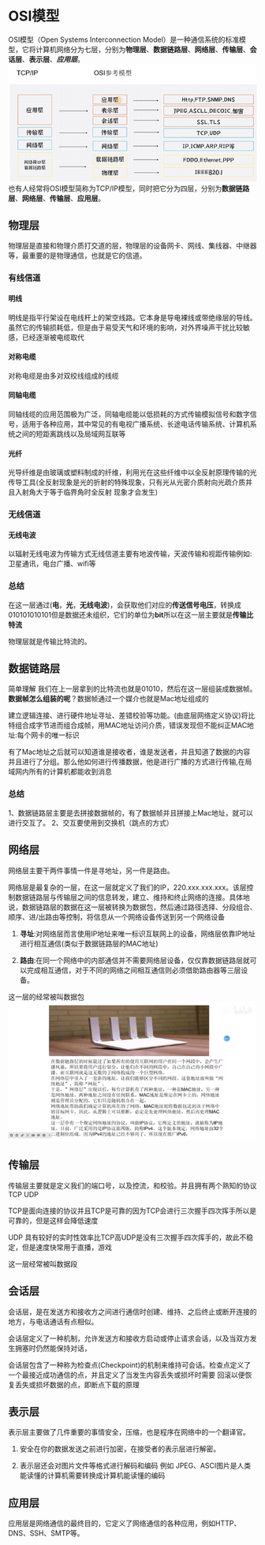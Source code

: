 # OSI模型

OSI模型（Open Systems Interconnection Model）是一种通信系统的标准模型，它将计算机网络分为七层，分别为**物理层**、**数据链路层**、**网络层**、**传输层**、**会话层**、**表示层**、***应用层***。
![alt text](./img/osi.png)
也有人经常将OSI模型简称为TCP/IP模型，同时把它分为四层，分别为**数据链路层**、**网络层**、**传输层**、**应用层**。

## 物理层

物理层是直接和物理介质打交道的层，物理层的设备网卡、网线、集线器、中继器等，最重要的是物理通信，也就是它的信道。

### 有线信道

#### 明线

明线是指平行架设在电线杆上的架空线路。它本身是导电裸线或带绝缘层的导线。虽然它的传输损耗低，但是由于易受天气和环境的影响，对外界噪声干扰比较敏感，已经逐渐被电缆取代

#### 对称电缆

对称电缆是由多对双绞线组成的线缆

#### 同轴电缆

同轴线缆的应用范围极为广泛，同轴电缆能以低损耗的方式传输模拟信号和数字信号，适用于各种应用，其中常见的有电视广播系统、长途电话传输系统、计算机系统之间的短距离跳线以及局域网互联等

#### 光纤

光导纤维是由玻璃或塑料制成的纤维，利用光在这些纤维中以全反射原理传输的光传导工具(全反射现象是光的折射的特殊现象，只有光从光密介质射向光疏介质并且入射角大于等于临界角时全反射 现象才会发生)

### 无线信道

#### 无线电波

以辐射无线电波为传输方式无线信道主要有地波传输，天波传输和视距传输例如:卫星通讯，电台广播、wifi等

### 总结

在这一层通过(**电**，**光**，**无线电波**)，会获取他们对应的**传送信号电压**，转换成010101010101但是数据还未组织，它们的单位为**bit**所以在这一层主要就是**传输比特流**

物理层就是传输比特流的。

## 数据链路层

简单理解 我们在上一层拿到的比特流也就是01010，然后在这一层组装成数据帧。
**数据帧怎么组装的呢**？数据帧通过一个媒介也就是Mac地址组成的

建立逻辑连接、进行硬件地址寻址、差错校验等功能。(由底层网络定义协议)将比特组合成字节进而组合成帧，用MAC地址访问介质，错误发现但不能纠正MAC地址:每个网卡的唯一标识

有了Mac地址之后就可以知道谁是接收者，谁是发送者，并且知道了数据的内容并且进行了分组。那么他如何进行传播数据，他是进行广播的方式进行传输,在局域网内所有的计算机都能收到消息

### 总结

1、数据链路层主要是去拼接数据帧的，有了数据帧并且拼接上Mac地址，就可以进行交互了。
2、交互要使用到交换机（跳点的方式）

## 网络层

网络层主要干两件事情一件是寻地址，另一件是路由。

网络层是最复杂的一层，在这一层就定义了我们的IP，220.xxx.xxx.xxx。该层控制数据链路层与传输层之间的信息转发，建立、维持和终止网络的连接。具体地说，数据链路层的数据在这一层被转换为数据包，然后通过路径选择、分段组合、顺序、进/出路由等控制，将信息从一个网络设备传送到另一个网络设备

1. **寻址**:对网络层而言使用IP地址来唯一标识互联网上的设备，网络层依靠IP地址进行相互通信(类似于数据链路层的MAC地址)

2. **路由**:在同一个网络中的内部通信并不需要网络层设备，仅仅靠数据链路层就可以完成相互通信，对于不同的网络之间相互通信则必须借助路由器等三层设备。

这一层的经常被叫数据包
![alt text](./img/osi2.png)

## 传输层

传输层主要就是定义我们的端口号，以及控流，和校验。并且拥有两个熟知的协议 TCP UDP

TCP是面向连接的协议并且TCP是可靠的因为TCP会进行三次握手四次挥手所以是可靠的，但是这样会降低速度

UDP 具有较好的实时性效率比TCP高UDP是没有三次握手四次挥手的，故此不稳定，但是速度快常用于直播，游戏

这一层经常被叫数据段

## 会话层

会话层，是在发送方和接收方之间进行通信时创建、维持、之后终止或断开连接的地方，与电话通话有点相似。

会话层定义了一种机制，允许发送方和接收方启动或停止请求会话，以及当双方发生拥塞时仍然能保持对话，

会话层包含了一种称为检查点(Checkpoint)的机制来维持可会话。检查点定义了一个最接近成功通信的点，并且定义了当发生内容丢失或损坏时需要
回滚以便恢复丢失或损坏数据的点，即断点下载的原理

## 表示层

表示层主要做了几件重要的事情安全，压缩，也是程序在网络中的一个翻译官。

1. 安全在你的数据发送之前进行加密，在接受者的表示层进行解密。

2. 表示层还会对图片文件等格式进行解码和编码 例如 JPEG、ASCI图片是人类能读懂的计算机需要转换成计算机能读懂的编码

## 应用层

应用层是网络通信的最终目的，它定义了网络通信的各种应用，例如HTTP、DNS、SSH、SMTP等。

